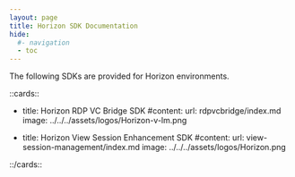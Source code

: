 ```yaml
---
layout: page
title: Horizon SDK Documentation
hide:
  #- navigation
  - toc
---
```


The following SDKs are provided for Horizon environments.

<!-- [cards cols=2 (sdks/horizon-sdk/docs/doc-ref.yaml)] -->

::cards::

- title: Horizon RDP VC Bridge SDK
  #content: 
  url: rdpvcbridge/index.md
  image: ../../../assets/logos/Horizon-v-lm.png

- title: Horizon View Session Enhancement SDK
  #content: 
  url: view-session-management/index.md
  image: ../../../assets/logos/Horizon.png

::/cards::
